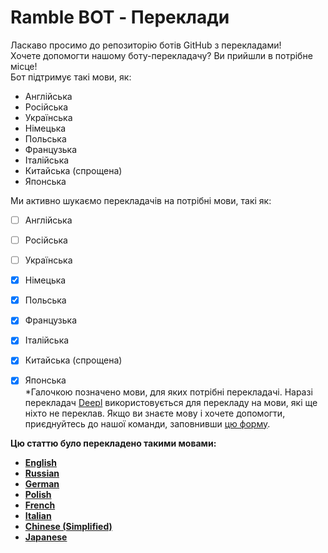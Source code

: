 # Ramble BOT - Переклади
Ласкаво просимо до репозиторію ботів GitHub з перекладами!                                                  
Хочете допомогти нашому боту-перекладачу? Ви прийшли в потрібне місце!                                                  
Бот підтримує такі мови, як:                                                  
- Англійська
- Російська
- Українська
- Німецька
- Польська
- Французька
- Італійська
- Китайська (спрощена)
- Японська
                                                  
Ми активно шукаємо перекладачів на потрібні мови, такі як:                                                  
- [ ] Англійська
- [ ] Російська
- [ ] Українська
- [x] Німецька
- [x] Польська
- [x] Французька
- [x] Італійська
- [x] Китайська (спрощена)
- [x] Японська                                                  
*Галочкою позначено мови, для яких потрібні перекладачі. Наразі перекладач [Deepl](https://www.deepl.com) використовується для перекладу на мови, які ще ніхто не переклав. Якщо ви знаєте мову і хочете допомогти, приєднуйтесь до нашої команди, заповнивши [цю форму](https://dtzlink.com).                                                  
                                                  
                                                  
**Цю статтю було перекладено такими мовами:**                                                          
- [__**English**__](https://github.com/YT-Narin/RambleBOT-Translations/blob/main/ENG/readme.md)
- [__**Russian**__](https://github.com/YT-Narin/RambleBOT-Translations/blob/main/RUS/readme.md)
- [__**German**__](https://github.com/YT-Narin/RambleBOT-Translations/blob/main/GER/readme.md)
- [__**Polish**__](https://github.com/YT-Narin/RambleBOT-Translations/blob/main/POL/readme.md)
- [__**French**__](https://github.com/YT-Narin/RambleBOT-Translations/blob/main/FRE/readme.md)
- [__**Italian**__](https://github.com/YT-Narin/RambleBOT-Translations/blob/main/ITA/readme.md)
- [__**Chinese (Simplified)**__](https://github.com/YT-Narin/RambleBOT-Translations/blob/main/CHN/readme.md)
- [__**Japanese**__](https://github.com/YT-Narin/RambleBOT-Translations/blob/main/JAP/readme.md)
